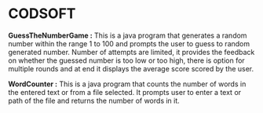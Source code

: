 # CODSOFT
**GuessTheNumberGame :**
This is a java program that generates a random number within the range 1 to 100 and prompts the user to guess to random generated number. Number of attempts are limited, it provides the feedback on whether the guessed number is too low or too high, there is option  for multiple rounds and at end it  displays the average score scored by the user.
 
**WordCounter :**
This is a java program that counts the number of words in the entered text or from a file selected. It prompts user to enter a text or path of the file and returns the number of words in it.
